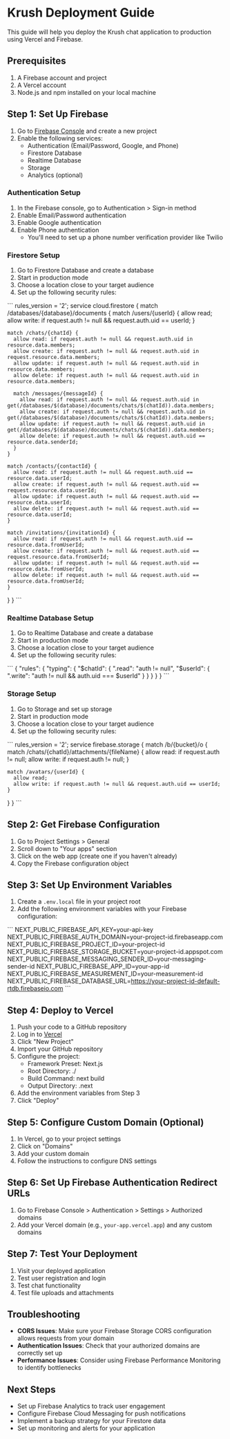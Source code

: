 # Krush Deployment Guide

This guide will help you deploy the Krush chat application to production using Vercel and Firebase.

## Prerequisites

1. A Firebase account and project
2. A Vercel account
3. Node.js and npm installed on your local machine

## Step 1: Set Up Firebase

1. Go to [Firebase Console](https://console.firebase.google.com/) and create a new project
2. Enable the following services:
   - Authentication (Email/Password, Google, and Phone)
   - Firestore Database
   - Realtime Database
   - Storage
   - Analytics (optional)

### Authentication Setup

1. In the Firebase console, go to Authentication > Sign-in method
2. Enable Email/Password authentication
3. Enable Google authentication
4. Enable Phone authentication
   - You'll need to set up a phone number verification provider like Twilio

### Firestore Setup

1. Go to Firestore Database and create a database
2. Start in production mode
3. Choose a location close to your target audience
4. Set up the following security rules:

\`\`\`
rules_version = '2';
service cloud.firestore {
  match /databases/{database}/documents {
    match /users/{userId} {
      allow read;
      allow write: if request.auth != null && request.auth.uid == userId;
    }
    
    match /chats/{chatId} {
      allow read: if request.auth != null && request.auth.uid in resource.data.members;
      allow create: if request.auth != null && request.auth.uid in request.resource.data.members;
      allow update: if request.auth != null && request.auth.uid in resource.data.members;
      allow delete: if request.auth != null && request.auth.uid in resource.data.members;
      
      match /messages/{messageId} {
        allow read: if request.auth != null && request.auth.uid in get(/databases/$(database)/documents/chats/$(chatId)).data.members;
        allow create: if request.auth != null && request.auth.uid in get(/databases/$(database)/documents/chats/$(chatId)).data.members;
        allow update: if request.auth != null && request.auth.uid in get(/databases/$(database)/documents/chats/$(chatId)).data.members;
        allow delete: if request.auth != null && request.auth.uid == resource.data.senderId;
      }
    }
    
    match /contacts/{contactId} {
      allow read: if request.auth != null && request.auth.uid == resource.data.userId;
      allow create: if request.auth != null && request.auth.uid == request.resource.data.userId;
      allow update: if request.auth != null && request.auth.uid == resource.data.userId;
      allow delete: if request.auth != null && request.auth.uid == resource.data.userId;
    }
    
    match /invitations/{invitationId} {
      allow read: if request.auth != null && request.auth.uid == resource.data.fromUserId;
      allow create: if request.auth != null && request.auth.uid == request.resource.data.fromUserId;
      allow update: if request.auth != null && request.auth.uid == resource.data.fromUserId;
      allow delete: if request.auth != null && request.auth.uid == resource.data.fromUserId;
    }
  }
}
\`\`\`

### Realtime Database Setup

1. Go to Realtime Database and create a database
2. Start in production mode
3. Choose a location close to your target audience
4. Set up the following security rules:

\`\`\`
{
  "rules": {
    "typing": {
      "$chatId": {
        ".read": "auth != null",
        "$userId": {
          ".write": "auth != null && auth.uid === $userId"
        }
      }
    }
  }
}
\`\`\`

### Storage Setup

1. Go to Storage and set up storage
2. Start in production mode
3. Choose a location close to your target audience
4. Set up the following security rules:

\`\`\`
rules_version = '2';
service firebase.storage {
  match /b/{bucket}/o {
    match /chats/{chatId}/attachments/{fileName} {
      allow read: if request.auth != null;
      allow write: if request.auth != null;
    }
    
    match /avatars/{userId} {
      allow read;
      allow write: if request.auth != null && request.auth.uid == userId;
    }
  }
}
\`\`\`

## Step 2: Get Firebase Configuration

1. Go to Project Settings > General
2. Scroll down to "Your apps" section
3. Click on the web app (create one if you haven't already)
4. Copy the Firebase configuration object

## Step 3: Set Up Environment Variables

1. Create a `.env.local` file in your project root
2. Add the following environment variables with your Firebase configuration:

\`\`\`
NEXT_PUBLIC_FIREBASE_API_KEY=your-api-key
NEXT_PUBLIC_FIREBASE_AUTH_DOMAIN=your-project-id.firebaseapp.com
NEXT_PUBLIC_FIREBASE_PROJECT_ID=your-project-id
NEXT_PUBLIC_FIREBASE_STORAGE_BUCKET=your-project-id.appspot.com
NEXT_PUBLIC_FIREBASE_MESSAGING_SENDER_ID=your-messaging-sender-id
NEXT_PUBLIC_FIREBASE_APP_ID=your-app-id
NEXT_PUBLIC_FIREBASE_MEASUREMENT_ID=your-measurement-id
NEXT_PUBLIC_FIREBASE_DATABASE_URL=https://your-project-id-default-rtdb.firebaseio.com
\`\`\`

## Step 4: Deploy to Vercel

1. Push your code to a GitHub repository
2. Log in to [Vercel](https://vercel.com/)
3. Click "New Project"
4. Import your GitHub repository
5. Configure the project:
   - Framework Preset: Next.js
   - Root Directory: ./
   - Build Command: next build
   - Output Directory: .next
6. Add the environment variables from Step 3
7. Click "Deploy"

## Step 5: Configure Custom Domain (Optional)

1. In Vercel, go to your project settings
2. Click on "Domains"
3. Add your custom domain
4. Follow the instructions to configure DNS settings

## Step 6: Set Up Firebase Authentication Redirect URLs

1. Go to Firebase Console > Authentication > Settings > Authorized domains
2. Add your Vercel domain (e.g., `your-app.vercel.app`) and any custom domains

## Step 7: Test Your Deployment

1. Visit your deployed application
2. Test user registration and login
3. Test chat functionality
4. Test file uploads and attachments

## Troubleshooting

- **CORS Issues**: Make sure your Firebase Storage CORS configuration allows requests from your domain
- **Authentication Issues**: Check that your authorized domains are correctly set up
- **Performance Issues**: Consider using Firebase Performance Monitoring to identify bottlenecks

## Next Steps

- Set up Firebase Analytics to track user engagement
- Configure Firebase Cloud Messaging for push notifications
- Implement a backup strategy for your Firestore data
- Set up monitoring and alerts for your application
